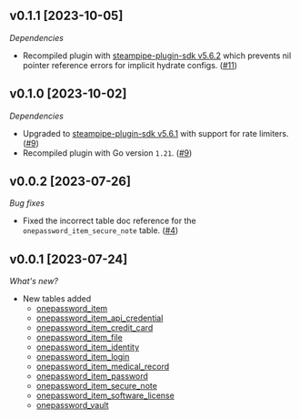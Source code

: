 ## v0.1.1 [2023-10-05]

_Dependencies_

- Recompiled plugin with [steampipe-plugin-sdk v5.6.2](https://github.com/turbot/steampipe-plugin-sdk/blob/main/CHANGELOG.md#v562-2023-10-03) which prevents nil pointer reference errors for implicit hydrate configs. ([#11](https://github.com/turbot/steampipe-plugin-onepassword/pull/11))

## v0.1.0 [2023-10-02]

_Dependencies_

- Upgraded to [steampipe-plugin-sdk v5.6.1](https://github.com/turbot/steampipe-plugin-sdk/blob/main/CHANGELOG.md#v561-2023-09-29) with support for rate limiters. ([#9](https://github.com/turbot/steampipe-plugin-onepassword/pull/9))
- Recompiled plugin with Go version `1.21`. ([#9](https://github.com/turbot/steampipe-plugin-onepassword/pull/9))

## v0.0.2 [2023-07-26]

_Bug fixes_

- Fixed the incorrect table doc reference for the `onepassword_item_secure_note` table. ([#4](https://github.com/turbot/steampipe-plugin-/pull/4))

## v0.0.1 [2023-07-24]

_What's new?_

- New tables added
  - [onepassword_item](https://hub.steampipe.io/plugins/turbot/onepassword/tables/onepassword_item)
  - [onepassword_item_api_credential](https://hub.steampipe.io/plugins/turbot/onepassword/tables/onepassword_item_api_credential)
  - [onepassword_item_credit_card](https://hub.steampipe.io/plugins/turbot/onepassword/tables/onepassword_item_credit_card)
  - [onepassword_item_file](https://hub.steampipe.io/plugins/turbot/onepassword/tables/onepassword_item_file)
  - [onepassword_item_identity](https://hub.steampipe.io/plugins/turbot/onepassword/tables/onepassword_item_identity)
  - [onepassword_item_login](https://hub.steampipe.io/plugins/turbot/onepassword/tables/onepassword_item_login)
  - [onepassword_item_medical_record](https://hub.steampipe.io/plugins/turbot/onepassword/tables/onepassword_item_medical_record)
  - [onepassword_item_password](https://hub.steampipe.io/plugins/turbot/onepassword/tables/onepassword_item_password)
  - [onepassword_item_secure_note](https://hub.steampipe.io/plugins/turbot/onepassword/tables/onepassword_item_secure_note)
  - [onepassword_item_software_license](https://hub.steampipe.io/plugins/turbot/onepassword/tables/onepassword_item_software_license)
  - [onepassword_vault](https://hub.steampipe.io/plugins/turbot/onepassword/tables/onepassword_vault)
